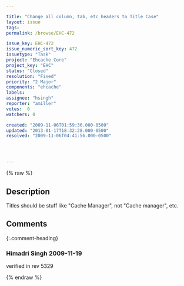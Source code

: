 ```yaml
---

title: "Change all column, tab, etc headers to Title Case"
layout: issue
tags: 
permalink: /browse/EHC-472

issue_key: EHC-472
issue_numeric_sort_key: 472
issuetype: "Task"
project: "Ehcache Core"
project_key: "EHC"
status: "Closed"
resolution: "Fixed"
priority: "2 Major"
components: "ehcache"
labels: 
assignee: "hsingh"
reporter: "amiller"
votes:  0
watchers: 0

created: "2009-11-06T01:59:36.000-0500"
updated: "2013-01-17T18:32:28.000-0500"
resolved: "2009-11-06T04:41:56.000-0500"




---
```


{% raw %}

## Description

<div markdown="1" class="description">

Titles should be stuff like "Cache Manager", not "Cache manager", etc.

</div>

## Comments


{:.comment-heading}
### **Himadri Singh** <span class="date">2009-11-19</span>

<div markdown="1" class="comment">

verified in rev  5329

</div>



{% endraw %}
